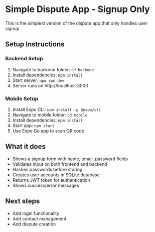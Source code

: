 # Simple Dispute App - Signup Only

This is the simplest version of the dispute app that only handles user signup.

## Setup Instructions

### Backend Setup
1. Navigate to backend folder: `cd backend`
2. Install dependencies: `npm install`
3. Start server: `npm run dev`
4. Server runs on http://localhost:3000

### Mobile Setup
1. Install Expo CLI: `npm install -g @expo/cli`
2. Navigate to mobile folder: `cd mobile`
3. Install dependencies: `npm install`
4. Start app: `npm start`
5. Use Expo Go app to scan QR code

## What it does
- Shows a signup form with name, email, password fields
- Validates input on both frontend and backend
- Hashes passwords before storing
- Creates user accounts in SQLite database
- Returns JWT token for authentication
- Shows success/error messages

## Next steps
- Add login functionality
- Add contact management
- Add dispute creation